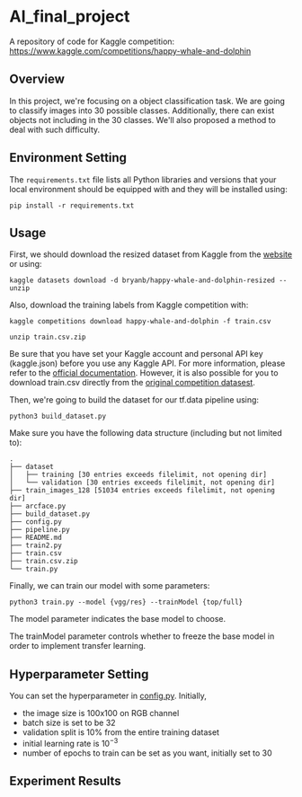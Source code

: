 # AI_final_project
A repository of code for Kaggle competition: https://www.kaggle.com/competitions/happy-whale-and-dolphin

## Overview
In this project, we're focusing on a object classification task.
We are going to classify images into 30 possible classes.
Additionally, there can exist objects not including in the 30 classes.
We'll also proposed a method to deal with such difficulty.

## Environment Setting
The `requirements.txt` file lists all Python libraries and versions that your local
environment should be equipped with and they will be installed using:

```
pip install -r requirements.txt
```

## Usage
First, we should download the resized dataset from Kaggle from the [website](https://www.kaggle.com/datasets/bryanb/happy-whale-and-dolphin-resized) or using:

```
kaggle datasets download -d bryanb/happy-whale-and-dolphin-resized --unzip
```

Also, download the training labels from Kaggle competition with:

```
kaggle competitions download happy-whale-and-dolphin -f train.csv

unzip train.csv.zip
```
Be sure that you have set your Kaggle account and personal API key (kaggle.json) before you use any Kaggle API.
For more information, please refer to the [official documentation](https://github.com/Kaggle/kaggle-api).
However, it is also possible for you to download train.csv directly from the [original competition datasest](https://www.kaggle.com/competitions/happy-whale-and-dolphin/data?select=train.csv).

Then, we're going to build the dataset for our tf.data pipeline using:

```
python3 build_dataset.py
```
Make sure you have the following data structure (including but not limited to):

```
.
├── dataset
│   ├── training [30 entries exceeds filelimit, not opening dir]
│   └── validation [30 entries exceeds filelimit, not opening dir]
├── train_images_128 [51034 entries exceeds filelimit, not opening dir]
├── arcface.py
├── build_dataset.py
├── config.py
├── pipeline.py
├── README.md
├── train2.py
├── train.csv
├── train.csv.zip
└── train.py
```

Finally, we can train our model with some parameters:

```
python3 train.py --model {vgg/res} --trainModel {top/full}
```
The model parameter indicates the base model to choose.

The trainModel parameter controls whether to freeze the base model in order to implement transfer learning.

## Hyperparameter Setting
You can set the hyperparameter in [config.py](https://github.com/Lucas-Kuo/AI_final_project/blob/main/config.py).
Initially,
-  the image size is 100x100 on RGB channel
-  batch size is set to be 32
-  validation split is 10% from the entire training dataset
-  initial learning rate is $10^{-3}$
-  number of epochs to train can be set as you want, initially set to 30

## Experiment Results
